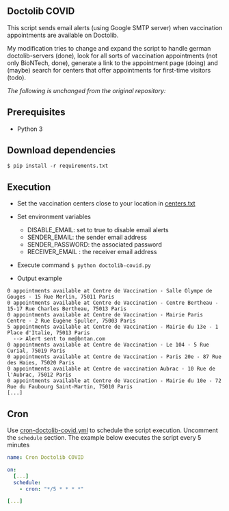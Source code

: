 ## Doctolib COVID

This script sends email alerts (using Google SMTP server) when vaccination appointments are available on Doctolib.

My modification tries to change and expand the script to handle german doctolib-servers (done), look for all sorts of vaccination appointments (not only BioNTech, done), generate a link to the appointment page (doing) and (maybe) search for centers that offer appointments for first-time visitors (todo).

*The following is unchanged from the original repository:*

## Prerequisites
 
- Python 3

## Download dependencies

`$ pip install -r requirements.txt`

## Execution

- Set the vaccination centers close to your location in [centers.txt](../master/centers.txt)

- Set environment variables
  - DISABLE_EMAIL: set to true to disable email alerts
  - SENDER_EMAIL: the sender email address
  - SENDER_PASSWORD: the associated password
  - RECEIVER_EMAIL : the receiver email address

- Execute command
`$ python doctolib-covid.py`

- Output example
```
0 appointments available at Centre de Vaccination - Salle Olympe de Gouges - 15 Rue Merlin, 75011 Paris
0 appointments available at Centre de Vaccination - Centre Bertheau - 15-17 Rue Charles Bertheau, 75013 Paris
0 appointments available at Centre de Vaccination - Mairie Paris Centre - 2 Rue Eugène Spuller, 75003 Paris
5 appointments available at Centre de Vaccination - Mairie du 13e - 1 Place d'Italie, 75013 Paris
  --> Alert sent to me@bntan.com
0 appointments available at Centre de Vaccination - Le 104 - 5 Rue Curial, 75019 Paris
0 appointments available at Centre de Vaccination - Paris 20e - 87 Rue des Haies, 75020 Paris
0 appointments available at Centre de vaccination Aubrac - 10 Rue de l'Aubrac, 75012 Paris
0 appointments available at Centre de Vaccination - Mairie du 10e - 72 Rue du Faubourg Saint-Martin, 75010 Paris
[...]
```

## Cron

Use [cron-doctolib-covid.yml](../master/.github/workflows/cron-doctolib-covid.yml) to schedule the script execution. Uncomment the `schedule` section.
The example below executes the script every 5 minutes
```yaml
name: Cron Doctolib COVID

on:
  [...]
  schedule:
    - cron: "*/5 * * * *"

[...]
```
